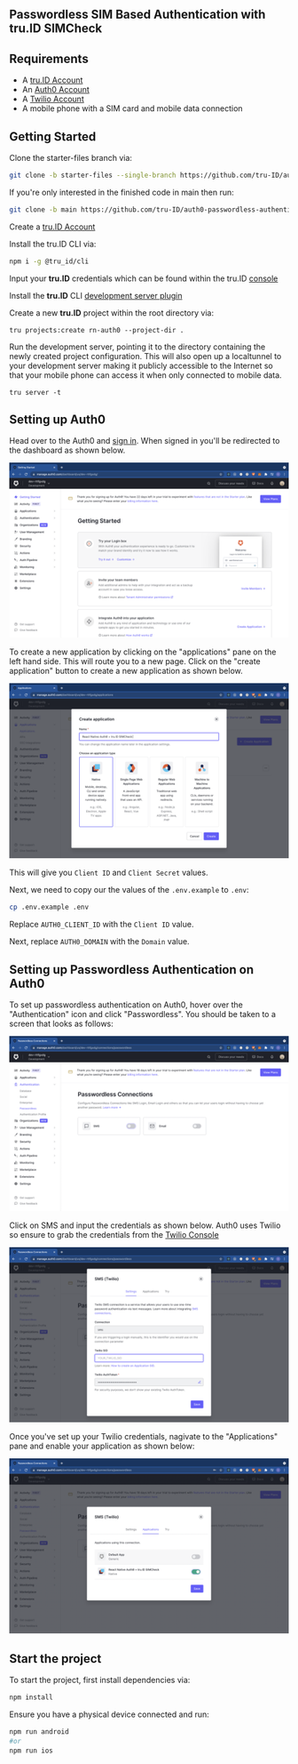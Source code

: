 ## Passwordless SIM Based Authentication with **tru.ID** SIMCheck

## Requirements

- A [tru.ID Account](https://tru.id)
- An [Auth0 Account](https://manage.auth0.com)
- A [Twilio Account](https://www.twilio.com)
- A mobile phone with a SIM card and mobile data connection

## Getting Started

Clone the starter-files branch via:

```bash
git clone -b starter-files --single-branch https://github.com/tru-ID/auth0-passwordless-authentication-react-native.git
```

If you're only interested in the finished code in main then run:

```bash
git clone -b main https://github.com/tru-ID/auth0-passwordless-authentication-react-native.git
```

Create a [tru.ID Account](https://tru.id)

Install the tru.ID CLI via:

```bash
npm i -g @tru_id/cli

```

Input your **tru.ID** credentials which can be found within the tru.ID [console](https://developer.tru.id/console)

Install the **tru.ID** CLI [development server plugin](https://github.com/tru-ID/cli-plugin-dev-server)

Create a new **tru.ID** project within the root directory via:

```
tru projects:create rn-auth0 --project-dir .
```

Run the development server, pointing it to the directory containing the newly created project configuration. This will also open up a localtunnel to your development server making it publicly accessible to the Internet so that your mobile phone can access it when only connected to mobile data.

```
tru server -t
```

## Setting up Auth0

Head over to the Auth0 and [sign in](https://manage.auth0.com). When signed in you'll be redirected to the dashboard as shown below.

![Auth0 Dashboard](./readme-assets/dashboard.png)

To create a new application by clicking on the "applications" pane on the left hand side. This will route you to a new page. Click on the "create application" button to create a new application as shown below.

![Create application page](./readme-assets/create-application.png)

This will give you `Client ID` and `Client Secret` values.

Next, we need to copy our the values of the `.env.example` to `.env`:

```bash
cp .env.example .env
```

Replace `AUTH0_CLIENT_ID` with the `Client ID` value.

Next, replace `AUTH0_DOMAIN` with the `Domain` value.

## Setting up Passwordless Authentication on Auth0

To set up passwordless authentication on Auth0, hover over the "Authentication" icon and click "Passwordless". You should be taken to a screen that looks as follows:

![Passwordless connections page](./readme-assets/passwordless-connections.png)

Click on SMS and input the credentials as shown below. Auth0 uses Twilio so ensure to grab the credentials from the [Twilio Console](console.twilio.com)

![Passwordless connections page](./readme-assets/sms-details.png)

Once you've set up your Twilio credentials, nagivate to the "Applications" pane and enable your application as shown below:

![Passwordless connections page](./readme-assets/sms-details-application.png)

## Start the project

To start the project, first install dependencies via:

```bash
npm install
```

Ensure you have a physical device connected and run:

```bash
npm run android
#or
npm run ios
```

